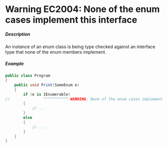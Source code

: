 # Warning EC2004: None of the enum cases implement this interface

##### Description
An instance of an enum class is being type checked against an interface type that none of the enum members implement.

##### Example
```cs
public class Program
{
    public void Print(SomeEnum e)
    {
        if (e is IEnumerable)
//               ^^^^^^^^^^^ WARNING: None of the enum cases implement this interface.
        {
            // ...
        }
        else
        {
            // ...
        }
    }
}
```